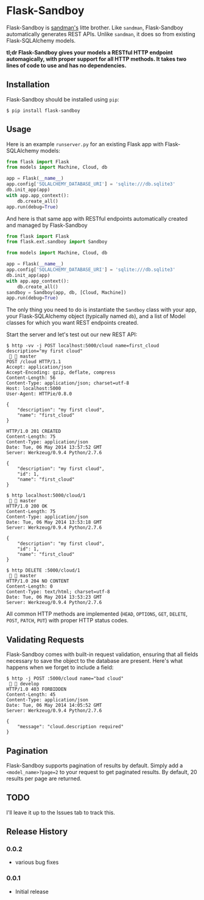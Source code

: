 # Flask-Sandboy

Flask-Sandboy is [sandman's](http://www.github.com/jeffknupp/sandman) litte
brother. Like `sandman`, Flask-Sandboy automatically generates REST APIs. Unlike
`sandman`, it does so from existing Flask-SQLAlchemy models.

**tl;dr Flask-Sandboy gives your models a RESTful HTTP endpoint automagically, with proper support for all HTTP methods. It takes two lines of code to use and has no dependencies.**

## Installation

Flask-Sandboy should be installed using `pip`:

```shell
$ pip install flask-sandboy
```

## Usage

Here is an example `runserver.py` for an existing Flask app with Flask-SQLAlchemy models:

```python
from flask import Flask
from models import Machine, Cloud, db

app = Flask(__name__)
app.config['SQLALCHEMY_DATABASE_URI'] = 'sqlite:///db.sqlite3'
db.init_app(app)
with app.app_context():
    db.create_all()
app.run(debug=True)
```

And here is that same app with RESTful endpoints automatically created and managed by Flask-Sandboy

```python
from flask import Flask
from flask.ext.sandboy import Sandboy

from models import Machine, Cloud, db

app = Flask(__name__)
app.config['SQLALCHEMY_DATABASE_URI'] = 'sqlite:///db.sqlite3'
db.init_app(app)
with app.app_context():
    db.create_all()
sandboy = Sandboy(app, db, [Cloud, Machine])
app.run(debug=True)
```

The only thing you need to do is instantiate the `Sandboy` class with your app,
your Flask-SQLAlchemy object (typically named `db`), and a list of Model classes
for which you want REST endpoints created.

Start the server and let's test out our new REST API:

```shell
$ http -vv -j POST localhost:5000/cloud name=first_cloud description="my first cloud"                                                                      master
POST /cloud HTTP/1.1
Accept: application/json
Accept-Encoding: gzip, deflate, compress
Content-Length: 56
Content-Type: application/json; charset=utf-8
Host: localhost:5000
User-Agent: HTTPie/0.8.0

{
    "description": "my first cloud",
    "name": "first_cloud"
}

HTTP/1.0 201 CREATED
Content-Length: 75
Content-Type: application/json
Date: Tue, 06 May 2014 13:57:52 GMT
Server: Werkzeug/0.9.4 Python/2.7.6

{
    "description": "my first cloud",
    "id": 1,
    "name": "first_cloud"
}
```

```shell
$ http localhost:5000/cloud/1                                                                                                                                       master
HTTP/1.0 200 OK
Content-Length: 75
Content-Type: application/json
Date: Tue, 06 May 2014 13:53:18 GMT
Server: Werkzeug/0.9.4 Python/2.7.6

{
    "description": "my first cloud",
    "id": 1,
    "name": "first_cloud"
}
```

```shell
$ http DELETE :5000/cloud/1                                                                                                                                master
HTTP/1.0 204 NO CONTENT
Content-Length: 0
Content-Type: text/html; charset=utf-8
Date: Tue, 06 May 2014 13:53:23 GMT
Server: Werkzeug/0.9.4 Python/2.7.6
```

All common HTTP methods are implemented (`HEAD`, `OPTIONS`, `GET`, `DELETE`, `POST`, `PATCH`, `PUT`) with proper HTTP status codes.

## Validating Requests

Flask-Sandboy comes with built-in request validation, ensuring that all fields
necessary to save the object to the database are present. Here's what happens
when we forget to include a field:

```shell
$ http -j POST :5000/cloud name="bad cloud"                                                                                                          develop
HTTP/1.0 403 FORBIDDEN
Content-Length: 45
Content-Type: application/json
Date: Tue, 06 May 2014 14:05:52 GMT
Server: Werkzeug/0.9.4 Python/2.7.6

{
    "message": "cloud.description required"
}
```

## Pagination

Flask-Sandboy supports pagination of results by default. Simply add a `<model_name>?page=2` to your
request to get paginated results. By default, 20 results per page are returned.

## TODO

I'll leave it up to the Issues tab to track this.

## Release History

### 0.0.2
 
* various bug fixes

### 0.0.1

* Initial release
